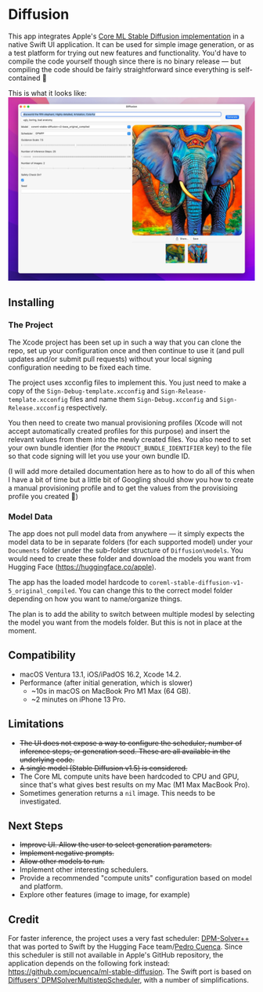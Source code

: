 #  Diffusion

This app integrates Apple's [Core ML Stable Diffusion implementation](https://github.com/apple/ml-stable-diffusion) in a native Swift UI application. It can be used for simple image generation, or as a test platform for trying out new features and functionality. You'd have to compile the code yourself though since there is no binary release — but compiling the code should be fairly straightforward since everything is self-contained 🙂

This is what it looks like:
![App Screenshot](assets/screenshot.jpg)

## Installing

### The Project

The Xcode project has been set up in such a way that you can clone the repo, set up your configuration once and then continue to use it (and pull updates and/or submit pull requests) without your local signing configuration needing to be fixed each time.

The project uses xcconfig files to implement this. You just need to make a copy of the `Sign-Debug-template.xcconfig` and `Sign-Release-template.xcconfig` files and name them `Sign-Debug.xcconfig` and `Sign-Release.xcconfig` respectively.

You then need to create two manual provisioning profiles (Xcode will not accept automatically created profiles for this purpose) and insert the relevant values from them into the newly created files. You also need to set your own bundle identier (for the `PRODUCT_BUNDLE_IDENTIFIER` key) to the file so that code signing will let you use your own bundle ID.

(I will add more detailed documentation here as to how to do all of this when I have a bit of time but a little bit of Googling should show you how to create a manual provisioning profile and to get the values from the provisioing profile you created 🙂)

### Model Data

The app does not pull model data from anywhere — it simply expects the model data to be in separate folders (for each supported model) under your `Documents` folder under the sub-folder structure of `Diffusion\models`. You would need to create these folder and download the models you want from Hugging Face (https://huggingface.co/apple).

The app has the loaded model hardcode to `coreml-stable-diffusion-v1-5_original_compiled`. You can change this to the correct model folder depending on how you want to name/organize things.

The plan is to add the ability to switch between multiple modesl by selecting the model you want from the models folder. But this is not in place at the moment.

## Compatibility

- macOS Ventura 13.1, iOS/iPadOS 16.2, Xcode 14.2.
- Performance (after initial generation, which is slower)
  * ~10s in macOS on MacBook Pro M1 Max (64 GB).
  * ~2 minutes on iPhone 13 Pro.

## Limitations

- ~~The UI does not expose a way to configure the scheduler, number of inference steps, or generation seed. These are all available in the underlying code.~~
- ~~A single model (Stable Diffusion v1.5) is considered.~~ 
- The Core ML compute units have been hardcoded to CPU and GPU, since that's what gives best results on my Mac (M1 Max MacBook Pro).
- Sometimes generation returns a `nil` image. This needs to be investigated.

## Next Steps

- ~~Improve UI. Allow the user to select generation parameters.~~
- ~~Implement negative prompts.~~
- ~~Allow other models to run.~~ 
- Implement other interesting schedulers.
- Provide a recommended "compute units" configuration based on model and platform.
- Explore other features (image to image, for example)

## Credit

For faster inference, the project uses a very fast scheduler: [DPM-Solver++](https://github.com/LuChengTHU/dpm-solver) that was ported to Swift by the Hugging Face team/[Pedro Cuenca](https://github.com/pcuenca/). Since this scheduler is still not available in Apple's GitHub repository, the application depends on the following fork instead: https://github.com/pcuenca/ml-stable-diffusion. The Swift port is based on [Diffusers' DPMSolverMultistepScheduler](https://github.com/huggingface/diffusers/blob/main/src/diffusers/schedulers/scheduling_dpmsolver_multistep.py), with a number of simplifications.

